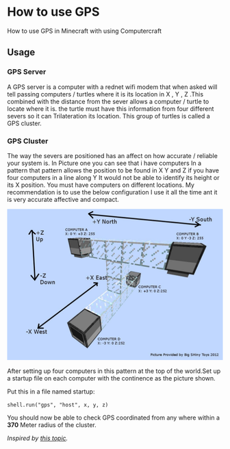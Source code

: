 # How to use GPS

How to use GPS in Minecraft with using Computercraft

## Usage

### GPS Server

A GPS server is a computer with a rednet wifi modem that when asked will tell passing
computers / turtles where it is its location in X , Y , Z .This combined with the distance
from the sever allows a computer / turtle to locate where it is. the turtle must have
this information from four different severs so it can Trilateration its location.
This group of turtles is called a GPS cluster.

### GPS Cluster

The way the severs are positioned has an affect on how accurate / reliable your system is.
In Picture one you can see that i have computers In a pattern that pattern allows the position
to be found in X Y and Z if you have four computers in a line along Y It would not be able to
identify its height or its X position. You must have computers on different locations.
My recommendation is to use the below configuration I use it all the time ant it is very
accurate affective and compact.

![GPS Cluster image](../img/gps.jpg)

After setting up four computers in this pattern at the top of the world.Set up a startup
file on each computer with the continence as the picture shown.

Put this in a file named startup:

```
shell.run("gps", "host", x, y, z)
```

You should now be able to check GPS coordinated from any where within a **370** Meter radius of the cluster.

_Inspired by [this topic](http://www.computercraft.info/forums2/index.php?/topic/3088-how-to-guide-gps-global-position-system/)._
